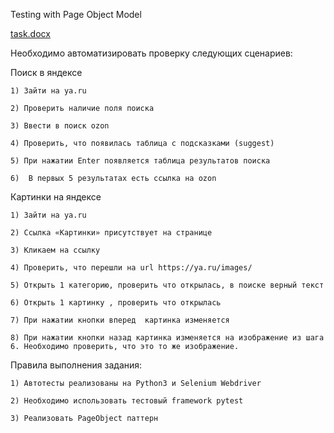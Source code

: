 
Testing with Page Object Model

[task.docx](task.docx)

Необходимо автоматизировать проверку следующих сценариев:

Поиск в яндексе
    
    1) Зайти на ya.ru
    
    2) Проверить наличие поля поиска
    
    3) Ввести в поиск ozon
    
    4) Проверить, что появилась таблица с подсказками (suggest) 
    
    5) При нажатии Enter появляется таблица результатов поиска
    
    6)  В первых 5 результатах есть ссылка на ozon

Картинки на яндексе
    
    1) Зайти на ya.ru
    
    2) Ссылка «Картинки» присутствует на странице
    
    3) Кликаем на ссылку
    
    4) Проверить, что перешли на url https://ya.ru/images/
    
    5) Открыть 1 категорию, проверить что открылась, в поиске верный текст
    
    6) Открыть 1 картинку , проверить что открылась
    
    7) При нажатии кнопки вперед  картинка изменяется
    
    8) При нажатии кнопки назад картинка изменяется на изображение из шага 6. Необходимо проверить, что это то же изображение.
 
Правила выполнения задания:
    
    1) Автотесты реализованы на Python3 и Selenium Webdriver
    
    2) Необходимо использовать тестовый framework pytest
    
    3) Реализовать PageObject паттерн 
